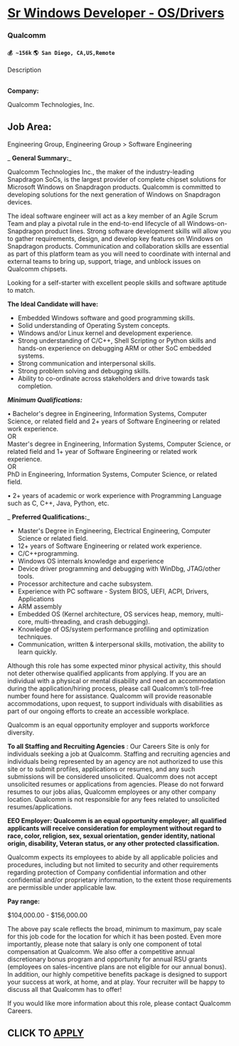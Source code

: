 # [Sr Windows Developer - OS/Drivers](https://www.remotewlb.com/apply/sr-windows-developer-os-drivers)  
### Qualcomm  
#### `💰 ~156k` `🌎 San Diego, CA,US,Remote`  

Description

##  
**Company:**

Qualcomm Technologies, Inc.

##  **Job Area:**

Engineering Group, Engineering Group > Software Engineering

 _ **General Summary:**_

Qualcomm Technologies Inc., the maker of the industry-leading Snapdragon SoCs, is the largest provider of complete chipset solutions for Microsoft Windows on Snapdragon products. Qualcomm is committed to developing solutions for the next generation of Windows on Snapdragon devices.

The ideal software engineer will act as a key member of an Agile Scrum Team and play a pivotal rule in the end-to-end lifecycle of all Windows-on-Snapdragon product lines. Strong software development skills will allow you to gather requirements, design, and develop key features on Windows on Snapdragon products. Communication and collaboration skills are essential as part of this platform team as you will need to coordinate with internal and external teams to bring up, support, triage, and unblock issues on Qualcomm chipsets.

Looking for a self-starter with excellent people skills and software aptitude to match.

**The Ideal Candidate will have:**

  * Embedded Windows software and good programming skills. 
  * Solid understanding of Operating System concepts. 
  * Windows and/or Linux kernel and development experience. 
  * Strong understanding of C/C++, Shell Scripting or Python skills and hands-on experience on debugging ARM or other SoC embedded systems. 
  * Strong communication and interpersonal skills. 
  * Strong problem solving and debugging skills. 
  * Ability to co-ordinate across stakeholders and drive towards task completion. 

_**Minimum Qualifications:**_

• Bachelor's degree in Engineering, Information Systems, Computer Science, or related field and 2+ years of Software Engineering or related work experience.  
OR  
Master's degree in Engineering, Information Systems, Computer Science, or related field and 1+ year of Software Engineering or related work experience.  
OR  
PhD in Engineering, Information Systems, Computer Science, or related field.  
  
• 2+ years of academic or work experience with Programming Language such as C, C++, Java, Python, etc.

 _ **Preferred Qualifications:**_

  * Master's Degree in Engineering, Electrical Engineering, Computer Science or related field.
  * 12\+ years of Software Engineering or related work experience.
  * C/C++programming. 
  * Windows OS internals knowledge and experience 
  * Device driver programming and debugging with WinDbg, JTAG/other tools. 
  * Processor architecture and cache subsystem. 
  * Experience with PC software - System BIOS, UEFI, ACPI, Drivers, Applications
  * ARM assembly
  * Embedded OS (Kernel architecture, OS services heap, memory, multi-core, multi-threading, and crash debugging). 
  * Knowledge of OS/system performance profiling and optimization techniques. 
  * Communication, written & interpersonal skills, motivation, the ability to learn quickly. 

Although this role has some expected minor physical activity, this should not deter otherwise qualified applicants from applying. If you are an individual with a physical or mental disability and need an accommodation during the application/hiring process, please call Qualcomm’s toll-free number found here for assistance. Qualcomm will provide reasonable accommodations, upon request, to support individuals with disabilities as part of our ongoing efforts to create an accessible workplace.

Qualcomm is an equal opportunity employer and supports workforce diversity.

 **To all Staffing and Recruiting Agencies** : Our Careers Site is only for individuals seeking a job at Qualcomm. Staffing and recruiting agencies and individuals being represented by an agency are not authorized to use this site or to submit profiles, applications or resumes, and any such submissions will be considered unsolicited. Qualcomm does not accept unsolicited resumes or applications from agencies. Please do not forward resumes to our jobs alias, Qualcomm employees or any other company location. Qualcomm is not responsible for any fees related to unsolicited resumes/applications.

 **EEO Employer: Qualcomm is an equal opportunity employer; all qualified applicants will receive consideration for employment without regard to race, color, religion, sex, sexual orientation, gender identity, national origin, disability, Veteran status, or any other protected classification.**

Qualcomm expects its employees to abide by all applicable policies and procedures, including but not limited to security and other requirements regarding protection of Company confidential information and other confidential and/or proprietary information, to the extent those requirements are permissible under applicable law.

**Pay range:**

$104,000.00 - $156,000.00

The above pay scale reflects the broad, minimum to maximum, pay scale for this job code for the location for which it has been posted. Even more importantly, please note that salary is only one component of total compensation at Qualcomm. We also offer a competitive annual discretionary bonus program and opportunity for annual RSU grants (employees on sales-incentive plans are not eligible for our annual bonus). In addition, our highly competitive benefits package is designed to support your success at work, at home, and at play. Your recruiter will be happy to discuss all that Qualcomm has to offer!

If you would like more information about this role, please contact Qualcomm Careers.

  
## CLICK TO [APPLY](https://www.remotewlb.com/apply/sr-windows-developer-os-drivers)

